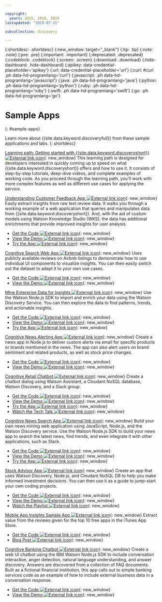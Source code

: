 ```yaml
---

copyright:
  years: 2015, 2018, 2019
lastupdated: "2019-07-31"

subcollection: discovery

---
```


{:shortdesc: .shortdesc}
{:new_window: target="_blank"}
{:tip: .tip}
{:note: .note}
{:pre: .pre}
{:important: .important}
{:deprecated: .deprecated}
{:codeblock: .codeblock}
{:screen: .screen}
{:download: .download}
{:hide-dashboard: .hide-dashboard}
{:apikey: data-credential-placeholder='apikey'} 
{:url: data-credential-placeholder='url'}
{:curl: #curl .ph data-hd-programlang='curl'}
{:javascript: .ph data-hd-programlang='javascript'}
{:java: .ph data-hd-programlang='java'}
{:python: .ph data-hd-programlang='python'}
{:ruby: .ph data-hd-programlang='ruby'}
{:swift: .ph data-hd-programlang='swift'}
{:go: .ph data-hd-programlang='go'}

# Sample Apps
{: #sample-apps}

Learn more about {{site.data.keyword.discoveryfull}} from these sample applications and labs.
{: shortdesc}

[Learning path: Getting started with {{site.data.keyword.discoveryshort}}  ![External link icon](../../icons/launch-glyph.svg "External link icon")](https://developer.ibm.com/series/learning-path-watson-discovery/){: new_window}
This learning path is designed for developers interested in quickly coming up to speed on what {{site.data.keyword.discoveryshort}} offers and how to use it. It consists of step-by-step tutorials, deep-dive videos, and complete examples of working code. As you proceed through the learning path, you'll work with more complex features as well as different use cases for applying the service.

[Understanding Customer Feedback App  ![External link icon](../../icons/launch-glyph.svg "External link icon")](https://developer.ibm.com/patterns/get-customer-insights-from-product-reviews/?cm_sp=Developer-_-code-_-customer_insights){: new_window}
Easily extract insights from raw text review data. It walks you through a working example of a web application that queries and manipulates data from {{site.data.keyword.discoveryshort}}. And, with the aid of custom models using Watson Knowledge Studio (WKS), the data has additional enrichments that provide improved insights for user analysis.
  - [Get the Code  ![External link icon](../../icons/launch-glyph.svg "External link icon")](https://github.com/IBM/watson-discovery-food-reviews?cm_sp=Developer-_-develop-your-own-watson-discovery-service-application-_-Get-the-Code){: new_window}
  - [View the Demo  ![External link icon](../../icons/launch-glyph.svg "External link icon")](https://www.youtube.com/watch?v=gzlUSyLccSg){: new_window}
  - [Try the App  ![External link icon](../../icons/launch-glyph.svg "External link icon")](https://watson-discovery-food-reviews-demo.mybluemix.net/?cm_sp=dw-bluemix-_-code-_-devcenter){: new_window}

[Cognitive Search Web App  ![External link icon](../../icons/launch-glyph.svg "External link icon")](https://developer.ibm.com/patterns/create-an-app-to-perform-intelligent-searches-on-data/?cm_sp=Developer-_-code-_-search_pattern){: new_window}
Uses publicly available reviews on Airbnb listings to demonstrate how to use individual UI components to visualize insights. You can then easily switch out the dataset to adapt it to your own use cases.
  - [Get the Code  ![External link icon](../../icons/launch-glyph.svg "External link icon")](https://github.com/IBM/watson-discovery-ui?cm_sp=Developer-_-develop-a-fully-featured-web-app-built-on-the-watson-discovery-service-_-Get-the-Code){: new_window}
  - [View the Demo  ![External link icon](../../icons/launch-glyph.svg "External link icon")](https://www.youtube.com/watch?v=5EEmQwcjUa4&cm_sp=Developer-_-develop-a-fully-featured-web-app-built-on-the-watson-discovery-service-_-View-the-Video){: new_window}
    
[Mine Enterprise Data for Insights  ![External link icon](../../icons/launch-glyph.svg "External link icon")](https://developer.ibm.com/patterns/import-enrich-and-gain-insight-from-data/?cm_sp=Developer-_-code-_-data_breaches){: new_window}
Use the Watson Node.js SDK to import and enrich your data using the Watson Discovery Service. You can then explore the data to find patterns, trends, and actionable insights.
  - [Get the Code  ![External link icon](../../icons/launch-glyph.svg "External link icon")](https://github.com/IBM/watson-discovery-analyze-data-breaches?cm_sp=IBMCode-_-import-enrich-and-gain-insight-from-data-_-Get-the-Code){: new_window}
  - [View the Demo  ![External link icon](../../icons/launch-glyph.svg "External link icon")](https://www.youtube.com/watch?v=zAu9tHefdDc&cm_sp=IBMCode-_-import-enrich-and-gain-insight-from-data-_-View-the-Demo){: new_window}
  - [Try the App  ![External link icon](../../icons/launch-glyph.svg "External link icon")](https://watson-discovery-analyze-data-breaches-20180525204327714.mybluemix.net/?cm_sp=dw-bluemix-_-code-_-devcenter){: new_window}

[Cognitive News Alerting App   ![External link icon](../../icons/launch-glyph.svg "External link icon")](https://developer.ibm.com/patterns/create-cognitive-news-alerting-app/?cm_sp=Developer-_-code-_-news_alerting){: new_window}
Create a news app in Node.js to deliver custom alerts via email for specific products or brands mentioned in the news. The app can also alert users on brand sentiment and related products, as well as stock price changes.
  - [Get the Code  ![External link icon](../../icons/launch-glyph.svg "External link icon")](https://github.com/IBM/watson-discovery-news-alerting?cm_sp=IBMCode-_-create-a-cognitive-news-alerting-app-_-Get-the-Code){: new_window}
  - [View the Demo  ![External link icon](../../icons/launch-glyph.svg "External link icon")](https://www.youtube.com/watch?v=N-HaIpPGde0&cm_sp=IBMCode-_-create-a-cognitive-news-alerting-app-_-View-the-demo){: new_window}
  
[Cognitive Retail Chatbot  ![External link icon](../../icons/launch-glyph.svg "External link icon")](https://developer.ibm.com/patterns/create-cognitive-retail-chatbot/?cm_sp=Developer-_-code-_-retail_chatbot){: new_window}
Create a chatbot dialog using Watson Assistant, a Cloudant NoSQL database, Watson Discovery, and a Slack group.
  - [Get the Code  ![External link icon](../../icons/launch-glyph.svg "External link icon")](https://github.com/IBM/watson-online-store/?cm_sp=IBMCode-_-create-cognitive-retail-chatbot-_-Get-the-Code){: new_window}
  - [View the Demo  ![External link icon](../../icons/launch-glyph.svg "External link icon")](https://www.youtube.com/watch?v=b-94B3O1czU&cm_sp=IBMCode-_-create-cognitive-retail-chatbot-_-View-the-Demo){: new_window}
  - [Try the App  ![External link icon](../../icons/launch-glyph.svg "External link icon")](https://watson-online-store-live.mybluemix.net/?cm_sp=dw-bluemix-_-code-_-devcenter){: new_window}
  - [Watch the Tech Talk  ![External link icon](../../icons/launch-glyph.svg "External link icon")](https://developer.ibm.com/code/videos/tech-talk-replay-create-cognitive-retail-chatbot/){: new_window}
  
[Cognitive News Search App  ![External link icon](../../icons/launch-glyph.svg "External link icon")](https://developer.ibm.com/patterns/create-a-cognitive-news-search-app/?cm_sp=Developer-_-code-_-trending_news){: new_window}
Build your own news mining web application using JavaScript, Node.js, and the Watson Discovery service. Use the Watson Node.js SDK to build your news app to search the latest news, find trends, and even integrate it with other applications, such as Slack.
  - [Get the Code  ![External link icon](../../icons/launch-glyph.svg "External link icon")](https://github.com/IBM/watson-discovery-news/?cm_sp=IBMCode-_-create-a-cognitive-news-search-app-_-Get-the-Code){: new_window}
  - [View the Demo  ![External link icon](../../icons/launch-glyph.svg "External link icon")](https://www.youtube.com/watch?v=EZGgvci9nC0&cm_sp=IBMCode-_-create-a-cognitive-news-search-app-_-View-the-Demo){: new_window}
  - [Try the App  ![External link icon](../../icons/launch-glyph.svg "External link icon")](https://watson-discovery-news-demo.mybluemix.net/?cm_sp=dw-bluemix-_-code-_-devcenter){: new_window}
  
[Stock Advisor App  ![External link icon](../../icons/launch-glyph.svg "External link icon")](https://developer.ibm.com/patterns/create-a-web-app-to-get-stock-information-prices-and-sentiment/?cm_sp=Developer-_-code-_-stock_information){: new_window}
Create an app that uses Watson Discovery, Node.js, and Cloudant NoSQL DB to help you make informed investment decisions. You can then use it as a guide to jump-start your own coding projects.
  - [Get the Code  ![External link icon](../../icons/launch-glyph.svg "External link icon")](https://github.com/IBM/watson-stock-advisor){: new_window}
  - [View the Demo  ![External link icon](../../icons/launch-glyph.svg "External link icon")](https://www.youtube.com/watch?v=uigisF50F8s&feature=youtu.be){: new_window}
  - [Watch the Playlist  ![External link icon](../../icons/launch-glyph.svg "External link icon")](https://www.youtube.com/playlist?list=PLzUbsvIyrNfknNewObx5N7uGZ5FKH0Fde){: new_window}

[Mobile App Insights Sample App  ![External link icon](../../icons/launch-glyph.svg "External link icon")](http://ibm.biz/mobileinsights){: new_window}
Extract value from the reviews given for the top 10 free apps in the iTunes App Store.
  - [Get the Code  ![External link icon](../../icons/launch-glyph.svg "External link icon")](https://github.com/watson-developer-cloud/app-insights-discovery){: new_window}
  - [Blog Post  ![External link icon](../../icons/launch-glyph.svg "External link icon")](https://www.ibm.com/blogs/watson/2017/06/next-breakthrough-in-bad-customer-review/){: new_window}

[Cognitive Banking Chatbot  ![External link icon](../../icons/launch-glyph.svg "External link icon")](http://ibm.biz/bankingbot){: new_window}
Create a web UI chatbot using the IBM Watson Node.js SDK to include conversation interaction, anger detection, natural language understanding, and answer discovery. Answers are discovered from a collection of FAQ documents. Built as a fictional financial institution, this app calls out to simple banking services code as an example of how to include external business data in a conversation response.
  - [Get the Code  ![External link icon](../../icons/launch-glyph.svg "External link icon")](https://github.com/IBM/watson-banking-chatbot?cm_sp=IBMCode-_-create-cognitive-banking-chatbot-_-Get-the-Code){: new_window}
  - [View the Demo  ![External link icon](../../icons/launch-glyph.svg "External link icon")](https://www.youtube.com/watch?v=Jxi7U7VOMYg&cm_sp=IBMCode-_-create-cognitive-banking-chatbot-_-View-the-Demo){: new_window}